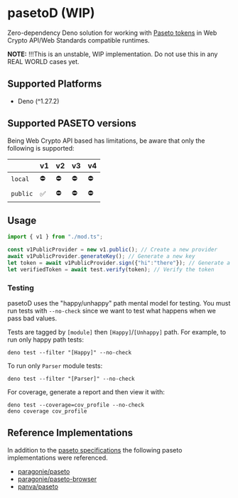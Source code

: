 # pasetoD (WIP)

Zero-dependency Deno solution for working with
[Paseto tokens](https://github.com/paseto-standard/paseto-spec) in Web Crypto
API/Web Standards compatible runtimes.

**NOTE:** !!!This is an unstable, WIP implementation. Do not use this in any
REAL WORLD cases yet.

## Supported Platforms

- Deno (^1.27.2)

## Supported PASETO versions

Being Web Crypto API based has limitations, be aware that only the following is
supported:

|          | v1 | v2 | v3 | v4 |
| -------- | -- | -- | -- | -- |
| `local`  | ⛔  | ⛔  | ⛔  | ⛔  |
| `public` | ✅  | ⛔  | ⛔  | ⛔  |

## Usage

```js
import { v1 } from "./mod.ts";

const v1PublicProvider = new v1.public(); // Create a new provider
await v1PublicProvider.generateKey(); // Generate a new key
let token = await v1PublicProvider.sign({"hi":"there"}); // Generate a new signed token
let verifiedToken = await test.verify(token); // Verify the token
```

### Testing

pasetoD uses the "happy/unhappy" path mental model for testing. You must run
tests with `--no-check` since we want to test what happens when we pass bad
values.

Tests are tagged by `[module]` then `[Happy]`/`[Unhappy]` path. For example, to
run only happy path tests:

```
deno test --filter "[Happy]" --no-check
```

To run only `Parser` module tests:

```
deno test --filter "[Parser]" --no-check
```

For coverage, generate a report and then view it with:

```
deno test --coverage=cov_profile --no-check
deno coverage cov_profile
```

## Reference Implementations

In addition to the
[paseto specifications](https://github.com/paseto-standard/paseto-spec) the
following paseto implementations were referenced.

- [paragonie/paseto](https://github.com/paragonie/paseto)
- [paragonie/paseto-browser](https://github.com/paragonie/paseto-browser.js/blob/master/lib/util.js)
- [panva/paseto](https://github.com/sjudson/paseto.js/tree/master/lib)
